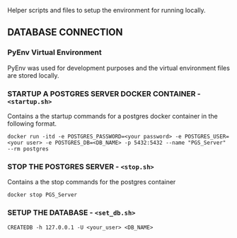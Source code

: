 Helper scripts and files to setup the environment for running locally.

## DATABASE CONNECTION

### PyEnv Virtual Environment
PyEnv was used for development purposes and the virtual environment files are stored locally.

### STARTUP A POSTGRES SERVER DOCKER CONTAINER - `<startup.sh>`
Contains a the startup commands for a postgres docker container in the following format.
```
docker run -itd -e POSTGRES_PASSWORD=<your password> -e POSTGRES_USER=<your user> -e POSTGRES_DB=<DB_NAME> -p 5432:5432 --name "PGS_Server" --rm postgres
```

### STOP THE POSTGRES SERVER - `<stop.sh>`
Contains a the stop commands for the postgres container
```
docker stop PGS_Server
```

### SETUP THE DATABASE - `<set_db.sh>`
```
CREATEDB -h 127.0.0.1 -U <your_user> <DB_NAME>
```